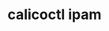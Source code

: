 ---
title: calicoctl ipam
show_read_time: false
show_toc: false
canonical_url: 'https://docs.projectcalico.org/v3.9/reference/calicoctl/ipam/index'
---